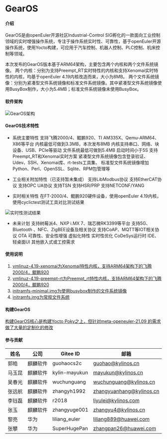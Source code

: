 # GearOS

#### 介绍
GearOS是由openEuler开源社区Industrial-Control SIG孵化的一款面向工业控制领域的实时增强操作系统，专注于操作系统实时性、可靠性，基于openEuler开源操作系统，使用Yocto构建，可应用于汽车控制、机器人控制、PLC控制、机床控制等领域。

本次发布的GearOS版本基于ARM64架构，主要包含两个内核和两个文件系统镜像。
两个内核：分别为支持Preempt_RT实时特性的内核和支持Xenomai实时特性的内核，均基于openEuler 4.19内核改造而来，大小为8MB。
两个文件系统镜像：分别为紧凑型文件系统镜像和标准文件系统镜像。其中紧凑型文件系统镜像使用BusyBox制作，大小为5.4MB；标准文件系统镜像未使用BusyBox。

#### 软件架构

![GearOS架构](https://images.gitee.com/uploads/images/2021/1105/170120_5f3cea00_5548898.png "屏幕截图.png")

#### GearOS技术特性

- 系统主要特性
支持飞腾2000/4、鲲鹏920、TI AM335X、Qemu-ARM64、X86等平台
内核最低可做到3.3MB，本次发布8MB
内核支持串口、网络、块设备、USB、PCIe等驱动
文件系统最低可做到5.4MB
启动时间小于5S
支持Preempt_RT和Xenomai实时方案
紧凑型文件系统镜像包含登录验证、Udev、SSH、Xenomai库、rt-tests工具集、
标准型文件系统镜像增加Python、Perl、OpenSSL、Sqlite、RPM包管理等

- 工业相关附加特性（已支持暂未集成）
支持LibModbus协议
支持EtherCAT协议
支持OPC UA协议
支持TSN
支持HSR/PRP
支持NETCONF/YANG

- 实时相关特性
在FT-2000/4、鲲鹏920硬件设备，使用openEuler 4.19内核，使用cyclictest测试工具对比测试结果


![实时性测试结果](https://images.gitee.com/uploads/images/2021/1105/170113_e42bc343_5548898.png "屏幕截图.png")

- 未来计划
支持树莓派4、NXP i.MX 7、瑞芯微RK3399等平台
支持5G、Bluetooth 、NFC、ZigBEE设备及相关协议
支持CoAP、MQTT等IOT相关协议
OTA
可靠性、安全性增强
虚拟化特性
实时性优化
CoDeSys运行时
IDE、轻桌面UI
其他嵌入式或工控需求

#### 使用说明

1.  [vmlinuz-4.19-xenomai为Xenomai特性内核，支持ARM64架构下的飞腾2000/4，鲲鹏920](https://gitee.com/openeuler/GearOS/blob/master/bin-2021.12/vmlinuz-4.19-xenomai)
2.  [vmlinuz-4.19-preempt-rt为Preempt_rt特性内核，支持ARM64架构下的飞腾2000/4，鲲鹏920](https://gitee.com/openeuler/GearOS/blob/master/bin-2021.12/vmlinuz-4.19-preempt-rt)
3.  [initramfs-minimal.img为使用busybox制作的文件系统镜像](https://gitee.com/openeuler/GearOS/blob/master/bin-2021.12/initramfs-minimal.img)
4.  [initramfs.img为常规文件系统](https://gitee.com/openeuler/GearOS/blob/master/bin-2021.12/initramfs.img)

#### 构建GearOS
[构建GearOS核心是构建Yocto Poky之上，但针对meta-openeuler-21.09 的需求做了大量的定制化的修改](https://gitee.com/zhangyuge001/GearOS/blob/master/yocto-meta-GearOS/README.md)

#### 参与贡献
|姓名   | 公司      | Gitee ID          |邮箱|
|------ | --------- | ----------------- | ------------------|
|郭皓   |   麒麟软件| 	guohaocs2c      |guohao@kylinos.cn|
|马玉昆 |   麒麟软件|   kylin-mayukun   |mayukun@kylinos.cn|
|吴春光 |   麒麟软件	|wuchunguang    |wuchunguang@kylinos.cn|
|张远航 |	麒麟软件|	zhangyh1992    |zhangyuanhang@kylinos.cn|
|李钰磊 |	麒麟软件|	r2018    |liyulei@kylinos.com|
|张玉 |	麒麟软件|	zhangyuge001	    |zhangyu4@kylinos.cn|
|黎亮   |	华为    |	liliang_euler   |liliang889@huawei.com|
|张攀   |	华为    |	SuperHugePan    |zhangpan26@huawei.com|
